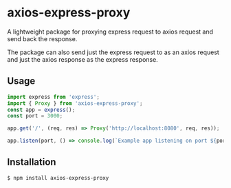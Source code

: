 # axios-express-proxy

A lightweight package for proxying express request to axios request and send back the response.

The package can also send just the express request to as an axios request and just the axios response as the express response.

## Usage

```js
import express from 'express';
import { Proxy } from 'axios-express-proxy';
const app = express();
const port = 3000;

app.get('/', (req, res) => Proxy('http://localhost:8080', req, res));

app.listen(port, () => console.log(`Example app listening on port ${port}!`));
```

## Installation

```bash
$ npm install axios-express-proxy
```
